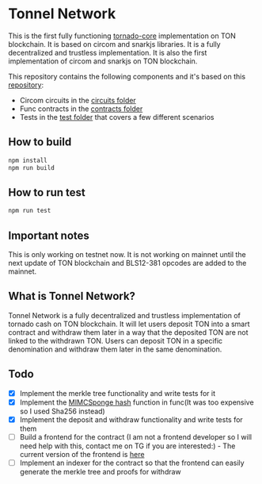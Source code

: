 # Tonnel Network
This is the first fully functioning [tornado-core](https://github.com/tornadocash/tornado-core) implementation on TON blockchain. It is based on circom and snarkjs libraries. It is a fully decentralized and trustless implementation. It is also the first implementation of circom and snarkjs on TON blockchain.

This repository contains the following components and it's based on this [repository](https://github.com/SaberDoTcodeR/ton-zk-verifier):
- Circom circuits in the [circuits folder](circuits/)
- Func contracts in the [contracts folder](contracts/) 
- Tests in the [test folder](test/) that covers a few different scenarios

## How to build
```bash
npm install
npm run build
```

## How to run test
```bash
npm run test
```


## Important notes
This is only working on testnet now. It is not working on mainnet until the next update of TON blockchain and BLS12-381 opcodes are added to the mainnet.

## What is Tonnel Network?
Tonnel Network is a fully decentralized and trustless implementation of tornado cash on TON blockchain. It will let 
users deposit TON into a smart contract and withdraw them later in a way that the deposited TON are not linked to the
withdrawn TON. Users can deposit TON in a specific denomination and withdraw them later in the same denomination.

## Todo
- [x] Implement the merkle tree functionality and write tests for it
- [x] Implement the [MIMCSponge hash](https://github.com/SaberDoTcodeR/Tonnel-Network/blob/main/contracts/MiMcSponge.fc) function in func(It was too expensive so I used Sha256 instead)
- [x] Implement the deposit and withdraw functionality and write tests for them
- [ ] Build a frontend for the contract (I am not a frontend developer so I will need help with this, contact me on TG if you are interested:) - The current version of the frontend is [here](https://tonnel.network)
- [ ] Implement an indexer for the contract so that the frontend can easily generate the merkle tree and proofs for withdraw
